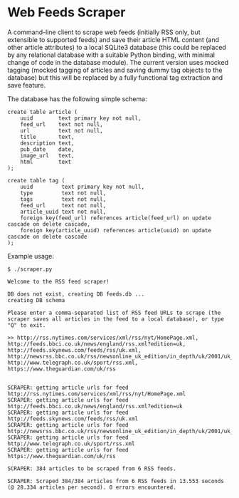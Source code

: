 # Web Feeds Scraper

A command-line client to scrape web feeds (initially RSS only, but extensible to supported feeds) and save their article HTML content (and other article attributes) to a local SQLite3 database (this could be replaced by any relational database with a suitable Python binding, with minimal change of code in the database module). The current version uses mocked tagging (mocked tagging of articles and saving dummy tag objects to the database) but this will be replaced by a fully functional tag extraction and save feature.

The database has the following simple schema:
    
    create table article (
        uuid        text primary key not null,
        feed_url    text not null,
        url         text not null,
        title       text,
        description text,
        pub_date    date,
        image_url   text,
        html        text
    );

    create table tag (
        uuid         text primary key not null,
        type         text not null,
        tags         text not null,
        feed_url     text not null,
        article_uuid text not null,
        foreign key(feed_url) references article(feed_url) on update cascade on delete cascade,
        foreign key(article_uuid) references article(uuid) on update cascade on delete cascade
    );

Example usage:

    $ ./scraper.py

    Welcome to the RSS feed scraper!

    DB does not exist, creating DB feeds.db ... 
    creating DB schema 

    Please enter a comma-separated list of RSS feed URLs to scrape (the scraper saves all articles in the feed to a local database), or type "Q" to exit.

    >> http://rss.nytimes.com/services/xml/rss/nyt/HomePage.xml, http://feeds.bbci.co.uk/news/england/rss.xml?edition=uk, http://feeds.skynews.com/feeds/rss/uk.xml, http://newsrss.bbc.co.uk/rss/newsonline_uk_edition/in_depth/uk/2001/uk_and_the_euro/rss.xml, http://www.telegraph.co.uk/sport/rss.xml, https://www.theguardian.com/uk/rss


    SCRAPER: getting article urls for feed http://rss.nytimes.com/services/xml/rss/nyt/HomePage.xml
    SCRAPER: getting article urls for feed http://feeds.bbci.co.uk/news/england/rss.xml?edition=uk
    SCRAPER: getting article urls for feed http://feeds.skynews.com/feeds/rss/uk.xml
    SCRAPER: getting article urls for feed http://newsrss.bbc.co.uk/rss/newsonline_uk_edition/in_depth/uk/2001/uk_and_the_euro/rss.xml
    SCRAPER: getting article urls for feed http://www.telegraph.co.uk/sport/rss.xml
    SCRAPER: getting article urls for feed https://www.theguardian.com/uk/rss

    SCRAPER: 384 articles to be scraped from 6 RSS feeds.

    SCRAPER: Scraped 384/384 articles from 6 RSS feeds in 13.553 seconds (@ 28.334 articles per second). 0 errors encountered.

